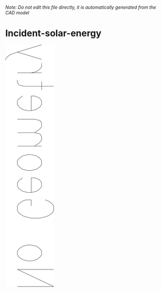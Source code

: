 ###### Note: Do not edit this file directly, it is automatically generated from the CAD model

# Incident-solar-energy

![](/project.svg)

